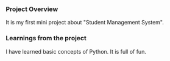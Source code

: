 ### Project Overview

 It is my first mini project about "Student Management System". 


### Learnings from the project

 I have learned basic concepts of Python. It is full of fun.


